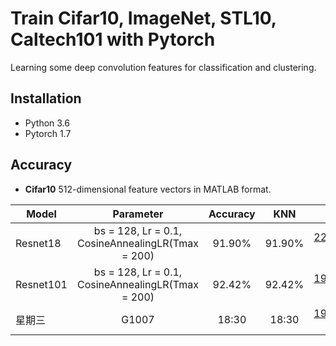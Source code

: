 # Train Cifar10, ImageNet, STL10, Caltech101 with Pytorch
Learning some deep convolution features for classification and clustering.
## Installation
* Python 3.6 
* Pytorch 1.7

## Accuracy
* **Cifar10** 512-dimensional feature vectors in MATLAB format.

| Model         | Parameter                                                | Accuracy     |  KNN          | Downlaod     | 
| ------------- |:-------------:                                           | :-----:      |  :-----:      | :-----:      | 
|  Resnet18     |bs = 128, Lr = 0.1, CosineAnnealingLR(Tmax = 200)         | 91.90%       |  91.90%       | [228_epoch.pth](https://github.com/StevenWangNPU/Deep-Features-Learning/edit/main/README.md) \|  [512-D](https://github.com/StevenWangNPU/Deep-Features-Learning/edit/main/README.md) | 
|  Resnet101    |bs = 128, Lr = 0.1, CosineAnnealingLR(Tmax = 200)         | 92.42%       |  92.42%       | [191_epoch.pth](https://github.com/StevenWangNPU/Deep-Features-Learning/edit/main/README.md) \| [512-D](https://github.com/StevenWangNPU/Deep-Features-Learning/edit/main/README.md) |
|  星期三        | G1007                                                    | 18:30        |  18:30        | [191_epoch.pth](https://github.com/StevenWangNPU/Deep-Features-Learning/edit/main/README.md) \| [512-D](https://github.com/StevenWangNPU/Deep-Features-Learning/edit/main/README.md) |      

